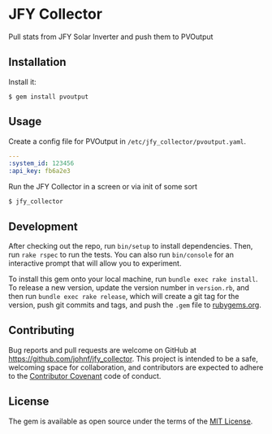 # JFY Collector

Pull stats from JFY Solar Inverter and push them to PVOutput

## Installation

Install it:

    $ gem install pvoutput

## Usage

Create a config file for PVOutput in ```/etc/jfy_collector/pvoutput.yaml```.

``` yaml
---
:system_id: 123456
:api_key: fb6a2e3
```

Run the JFY Collector in a screen or via init of some sort

    $ jfy_collector

## Development

After checking out the repo, run `bin/setup` to install dependencies. Then, run `rake rspec` to run the tests. You can also run `bin/console` for an interactive prompt that will allow you to experiment.

To install this gem onto your local machine, run `bundle exec rake install`. To release a new version, update the version number in `version.rb`, and then run `bundle exec rake release`, which will create a git tag for the version, push git commits and tags, and push the `.gem` file to [rubygems.org](https://rubygems.org).

## Contributing

Bug reports and pull requests are welcome on GitHub at https://github.com/johnf/jfy_collector. This project is intended to be a safe, welcoming space for collaboration, and contributors are expected to adhere to the [Contributor Covenant](http://contributor-covenant.org) code of conduct.


## License

The gem is available as open source under the terms of the [MIT License](http://opensource.org/licenses/MIT).

